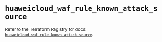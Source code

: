 # `huaweicloud_waf_rule_known_attack_source`

Refer to the Terraform Registry for docs: [`huaweicloud_waf_rule_known_attack_source`](https://registry.terraform.io/providers/huaweicloud/huaweicloud/1.71.1/docs/resources/waf_rule_known_attack_source).
